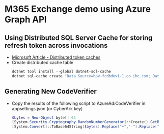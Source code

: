 # M365 Exchange demo using Azure Graph API

## Using Distributed SQL Server Cache for storing refresh token across invocations

- [Microsoft Article - Distributed token caches](https://learn.microsoft.com/en-us/aspnet/core/performance/caching/distributed?view=aspnetcore-9.0#distributed-sql-server-cachehttps://learn.microsoft.com/en-us/entra/msal/dotnet/how-to/token-cache-serialization?tabs=aspnetcore#distributed-token-caches)
- Create distributed cache table
    ```powershell
    dotnet tool install --global dotnet-sql-cache
    dotnet sql-cache create "Data Source=hpv-fcdbdev1-1.co.ihc.com; Database=SHWK;Integrated Security=True;Max Pool Size=250; Connection Timeout=90;Command Timeout=90;TrustServerCertificate=True" dbo TestCache
    ```

## Generating New CodeVerifier

- Copy the results of the following script to AzureAd:CodeVerifier in appsettings.json (or CyberArk key)
    ```powershell
    $bytes = New-Object byte[] 64
    [System.Security.Cryptography.RandomNumberGenerator]::Create().GetBytes($bytes)
    [System.Convert]::ToBase64String($bytes).Replace("+","-").Replace("/","_").Replace("=","")
    ```